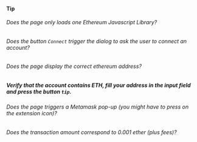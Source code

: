 #### Tip

###### Does the page only loads one Ethereum Javascript Library?

###### Does the button `Connect` trigger the dialog to ask the user to connect an account?

###### Does the page display the correct ethereum address?

##### Verify that the account contains ETH, fill your address in the input field and press the button `tip`.

###### Does the page triggers a Metamask pop-up (you might have to press on the extension icon)?

###### Does the transaction amount correspond to 0.001 ether (plus fees)?
